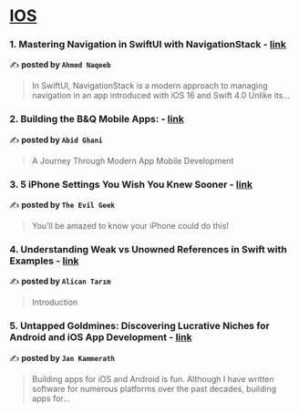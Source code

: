 
<h1><a href=https://medium.com/tag/ios/recommended target="_blank" rel="noopener noreferrer">IOS</a></h1>
<h3>1. Mastering Navigation in SwiftUI with NavigationStack - <a href="https://medium.com/@naqeeb-ahmed/mastering-navigation-in-swiftui-with-navigationstack-955cab39c050" target="_blank" rel="noopener noreferrer">link</a></h3>

✍️ **posted by `Ahmed Naqeeb`**

<blockquote>In SwiftUI, NavigationStack is a modern approach to managing navigation in an app introduced with iOS 16 and Swift 4.0
Unlike its…</blockquote>

<h3>2. Building the B&Q Mobile Apps: - <a href="https://medium.com/@abid.ghani/building-the-b-q-mobile-apps-ce69ab593797" target="_blank" rel="noopener noreferrer">link</a></h3>

✍️ **posted by `Abid Ghani`**

<blockquote>A Journey Through Modern App Mobile Development</blockquote>

<h3>3. 5 iPhone Settings You Wish You Knew Sooner - <a href="https://medium.com/@evilgeek/5-iphone-settings-you-wish-you-knew-sooner-067447b901b6" target="_blank" rel="noopener noreferrer">link</a></h3>

✍️ **posted by `The Evil Geek`**

<blockquote>You’ll be amazed to know your iPhone could do this!</blockquote>

<h3>4. Understanding Weak vs Unowned References in Swift with Examples - <a href="https://medium.com/@alicantarim/understanding-weak-vs-unowned-references-in-swift-with-examples-869afb44672b" target="_blank" rel="noopener noreferrer">link</a></h3>

✍️ **posted by `Alican Tarım`**

<blockquote>Introduction</blockquote>

<h3>5. Untapped Goldmines: Discovering Lucrative Niches for Android and iOS App Development - <a href="https://medium.com/@jankammerath/untapped-goldmines-discovering-lucrative-niches-for-android-and-ios-app-development-ac7b073abcfd" target="_blank" rel="noopener noreferrer">link</a></h3>

✍️ **posted by `Jan Kammerath`**

<blockquote>Building apps for iOS and Android is fun. Although I have written software for numerous platforms over the past decades, building apps for…</blockquote>

